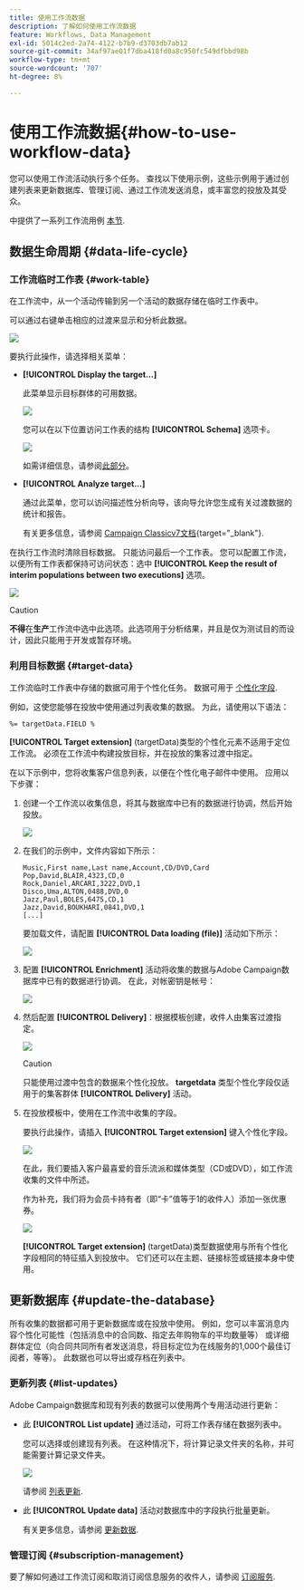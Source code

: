 ```yaml
---
title: 使用工作流数据
description: 了解如何使用工作流数据
feature: Workflows, Data Management
exl-id: 5014c2ed-2a74-4122-b7b9-d3703db7ab12
source-git-commit: 34af97ae01f7dba418fd0a8c950fc549dfbbd98b
workflow-type: tm+mt
source-wordcount: '707'
ht-degree: 8%

---
```


# 使用工作流数据{#how-to-use-workflow-data}

您可以使用工作流活动执行多个任务。 查找以下使用示例，这些示例用于通过创建列表来更新数据库、管理订阅、通过工作流发送消息，或丰富您的投放及其受众。

中提供了一系列工作流用例 [本节](workflow-use-cases.md).

## 数据生命周期 {#data-life-cycle}

### 工作流临时工作表 {#work-table}

在工作流中，从一个活动传输到另一个活动的数据存储在临时工作表中。

可以通过右键单击相应的过渡来显示和分析此数据。

![](assets/wf-right-click-analyze.png)

要执行此操作，请选择相关菜单：

* **[!UICONTROL Display the target...]**

   此菜单显示目标群体的可用数据。

   ![](assets/wf-right-click-display.png)

   您可以在以下位置访问工作表的结构 **[!UICONTROL Schema]** 选项卡。

   ![](assets/wf-right-click-schema.png)

   如需详细信息，请参阅[此部分](monitor-workflow-execution.md#worktables-and-workflow-schema)。

* **[!UICONTROL Analyze target...]**

   通过此菜单，您可以访问描述性分析向导，该向导允许您生成有关过渡数据的统计和报告。

   有关更多信息，请参阅 [Campaign Classicv7文档](https://experienceleague.adobe.com/docs/campaign-classic/using/reporting/analyzing-populations/about-descriptive-analysis.html){target="_blank"}.

在执行工作流时清除目标数据。 只能访问最后一个工作表。 您可以配置工作流，以便所有工作表都保持可访问状态：选中 **[!UICONTROL Keep the result of interim populations between two executions]** 选项。

![](assets/wf-purge-data-option.png)

>[!CAUTION]
>
>**不得**&#x200B;在&#x200B;**生产**&#x200B;工作流中选中此选项。此选项用于分析结果，并且是仅为测试目的而设计，因此只能用于开发或暂存环境。


### 利用目标数据 {#target-data}

工作流临时工作表中存储的数据可用于个性化任务。 数据可用于 [个性化字段](../../v8/send/personalization-fields.md).

例如，这使您能够在投放中使用通过列表收集的数据。 为此，请使用以下语法：

```
%= targetData.FIELD %
```

**[!UICONTROL Target extension]** (targetData)类型的个性化元素不适用于定位工作流。 必须在工作流中构建投放目标，并在投放的集客过渡中指定。

在以下示例中，您将收集客户信息列表，以便在个性化电子邮件中使用。 应用以下步骤：

1. 创建一个工作流以收集信息，将其与数据库中已有的数据进行协调，然后开始投放。

   ![](assets/wf-targetdata-sample-1.png)

1. 在我们的示例中，文件内容如下所示：

   ```
   Music,First name,Last name,Account,CD/DVD,Card
   Pop,David,BLAIR,4323,CD,0
   Rock,Daniel,ARCARI,3222,DVD,1
   Disco,Uma,ALTON,0488,DVD,0
   Jazz,Paul,BOLES,6475,CD,1
   Jazz,David,BOUKHARI,0841,DVD,1
   [...]
   ```

   要加载文件，请配置 **[!UICONTROL Data loading (file)]** 活动如下所示：

   ![](assets/wf-targetdata-sample-2.png)

1. 配置 **[!UICONTROL Enrichment]** 活动将收集的数据与Adobe Campaign数据库中已有的数据进行协调。 在此，对帐密钥是帐号：

   ![](assets/wf-targetdata-sample-3.png)

1. 然后配置 **[!UICONTROL Delivery]**：根据模板创建，收件人由集客过渡指定。

   ![](assets/wf-targetdata-sample-4.png)

   >[!CAUTION]
   >
   >只能使用过渡中包含的数据来个性化投放。 **targetdata** 类型个性化字段仅适用于的集客群体 **[!UICONTROL Delivery]** 活动。

1. 在投放模板中，使用在工作流中收集的字段。

   要执行此操作，请插入 **[!UICONTROL Target extension]** 键入个性化字段。

   ![](assets/wf-targetdata-sample-5.png)

   在此，我们要插入客户最喜爱的音乐流派和媒体类型（CD或DVD），如工作流收集的文件中所述。

   作为补充，我们将为会员卡持有者（即“卡”值等于1的收件人）添加一张优惠券。

   ![](assets/wf-targetdata-sample-6.png)

   **[!UICONTROL Target extension]** (targetData)类型数据使用与所有个性化字段相同的特征插入到投放中。 它们还可以在主题、链接标签或链接本身中使用。


## 更新数据库 {#update-the-database}

所有收集的数据都可用于更新数据库或在投放中使用。 例如，您可以丰富消息内容个性化可能性（包括消息中的合同数、指定去年购物车的平均数量等） 或详细群体定位（向合同共同所有者发送消息，将目标定位为在线服务的1,000个最佳订阅者，等等）。 此数据也可以导出或存档在列表中。

### 更新列表  {#list-updates}

Adobe Campaign数据库和现有列表的数据可以使用两个专用活动进行更新：

* 此 **[!UICONTROL List update]** 通过活动，可将工作表存储在数据列表中。

   您可以选择或创建现有列表。 在这种情况下，将计算记录文件夹的名称，并可能需要计算记录文件夹。

   ![](assets/s_user_create_list.png)

   请参阅 [列表更新](list-update.md).

* 此 **[!UICONTROL Update data]** 活动对数据库中的字段执行批量更新。

   有关更多信息，请参阅 [更新数据](update-data.md).

### 管理订阅 {#subscription-management}

要了解如何通过工作流订阅和取消订阅信息服务的收件人，请参阅 [订阅服务](subscription-services.md).
